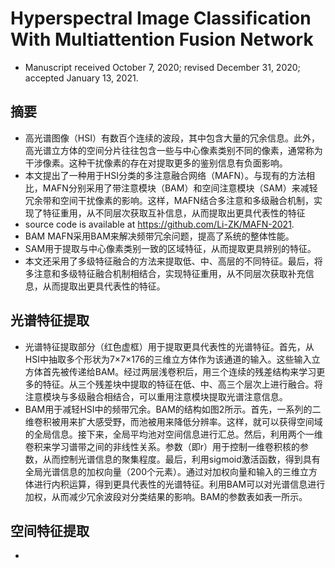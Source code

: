 # Hyperspectral Image Classification With Multiattention Fusion Network
- Manuscript received October 7, 2020; revised December 31, 2020; accepted January 13, 2021.
## 摘要
- 高光谱图像（HSI）有数百个连续的波段，其中包含大量的冗余信息。此外，高光谱立方体的空间分片往往包含一些与中心像素类别不同的像素，通常称为干涉像素。这种干扰像素的存在对提取更多的鉴别信息有负面影响。
- 本文提出了一种用于HSI分类的多注意融合网络（MAFN）。与现有的方法相比，MAFN分别采用了带注意模块（BAM）和空间注意模块（SAM）来减轻冗余带和空间干扰像素的影响。这样，MAFN结合多注意和多级融合机制，实现了特征重用，从不同层次获取互补信息，从而提取出更具代表性的特征
- source code is available at https://github.com/Li-ZK/MAFN-2021.
- BAM MAFN采用BAM来解决频带冗余问题，提高了系统的整体性能。
- SAM用于提取与中心像素类别一致的区域特征，从而提取更具辨别的特征。
- 本文还采用了多级特征融合的方法来提取低、中、高层的不同特征。最后，将多注意和多级特征融合机制相结合，实现特征重用，从不同层次获取补充信息，从而提取出更具代表性的特征。
## 光谱特征提取
- 光谱特征提取部分（红色虚框）用于提取更具代表性的光谱特征。首先，从HSI中抽取多个形状为7×7×176的三维立方体作为该通道的输入。这些输入立方体首先被传递给BAM。经过两层浅卷积后，用三个连续的残差结构来学习更多的特征。从三个残差块中提取的特征在低、中、高三个层次上进行融合。将注意模块与多级融合相结合，可以重用注意模块提取光谱注意信息。
-  BAM用于减轻HSI中的频带冗余。BAM的结构如图2所示。首先，一系列的二维卷积被用来扩大感受野，而池被用来降低分辨率。这样，就可以获得空间域的全局信息。接下来，全局平均池对空间信息进行汇总。然后，利用两个一维卷积来学习谱带之间的非线性关系。参数（即r）用于控制一维卷积核的参数，从而控制光谱信息的聚集程度。最后，利用sigmoid激活函数，得到具有全局光谱信息的加权向量（200个元素）。通过对加权向量和输入的三维立方体进行内积运算，得到更具代表性的光谱特征。利用BAM可以对光谱信息进行加权，从而减少冗余波段对分类结果的影响。BAM的参数表如表一所示。
## 空间特征提取
- 
